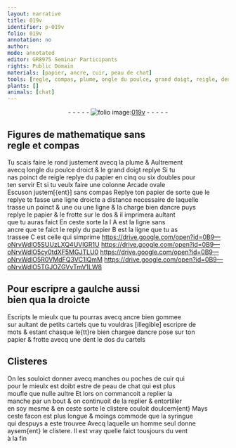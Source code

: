 ```yaml
---
layout: narrative
title: 019v
identifier: p-019v
folio: 019v
annotation: no
author:
mode: annotated
editor: GR8975 Seminar Participants
rights: Public Domain
materials: [papier, ancre, cuir, peau de chat]
tools: [regle, compas, plume, ongle du poulce, grand doigt, reigle, dent, manches, poches de cuir, manche, syringue]
plants: []
animals: [chat]
---
```


<div class="folio" align="center">- - - - - <a href="http://gallica.bnf.fr/ark:/12148/btv1b10500001g/f44.image" target="_blank"><img src="https://cu-mkp.github.io/2017-workshop-edition/assets/photo-icon.png" alt="folio image: " style="display:inline-block; margin-bottom:-3px;"/>019v</a> - - - - - </div>  
  

##  Figures de mathematique sans<br/> <span class="tl">regle</span> et <span class="tl">compas</span>

 
 Tu scais faire le rond justement avecq la <span class="tl">plume</span> & Aultrement<br/> avecq l<span class="tl"><span class="bp">ongle du poulce</span></span> droict & le <span class="tl"><span class="bp">grand doigt</span></span> replye Si tu<br/> nas poinct de <span class="tl">reigle</span> replye du papier en cinq ou six doubles pour<br/> ten servir Et si tu veulx faire une colonne Arcade ovale<br/> Escuson justem[{ent}] sans <span class="tl">compas</span> Replye ton <span class="m">papier</span> de sorte que le<br/> replye te fasse une ligne droicte a distance necessaire de laquelle<br/> trasse un poinct & une ou une ligne & la charge bien d<span class="m">ancre</span> puys<br/> replye le <span class="m">papier</span> & le frotte sur le dos & il imprimera aultant<br/> que tu auras faict En ceste sorte la l A est la ligne sans<br/> <span class="m">ancre</span> que te faict le reply du <span class="m">papier</span> B est la ligne que tu as<br/> trassee C est celle qui simprime   https://drive.google.com/open?id=0B9—oNrvWdlO5SUUzLXQ4UVlGR1U     https://drive.google.com/open?id=0B9—oNrvWdlO5cy0tdXF5MGJTLU0    https://drive.google.com/open?id=0B9—oNrvWdlO5R0VMdFQ3VC1lQmM    https://drive.google.com/open?id=0B9—oNrvWdlO5TGJOZGVvTmV1LW8  
 
 
  

##  Pour escripre a gaulche aussi<br/> bien qua la droicte

 
 Escripts le mieulx que tu pourras avecq <span class="m">ancre</span> bien gommee<br/> sur aultant de petits cartels que tu vouldras [illegible] escripre de<br/> mots & estant chasque le{tt}re bien chargee d<span class="m">ancre</span> pose sur ton<br/> <span class="m">papier</span> & frotte avecq une <span class="tl">dent</span> le dos du cartels
 
 
  

## Clisteres

 
 On les souloict donner avecq <span class="tl">manches</span> ou <span class="tl">poches de <span class="m">cuir</span></span> qui<br/> pour le mieulx est doibt estre de <span class="m">peau de <span class="al">chat</span></span> qui est plus<br/> moufle que nulle aultre Et lors on commancoit a replier la<br/> <span class="tl">manche</span> par un bout & on continuoit de la replier & entortiller<br/> en soy mesme & en ceste sorte le clistere couloit doulcem{ent} Mays<br/> ceste facon est plus longue & moings commode que la <span class="tl">syringue</span><br/> qui despuys a este trouvee Avecq laquelle un homme seul donne<br/> aysem{ent} le clistere. Il est vray quelle faict tousjours du vent<br/> à la fin
 
